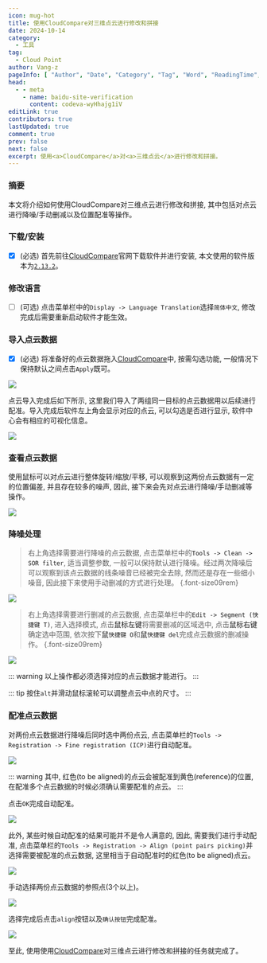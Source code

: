 ```yaml
---
icon: mug-hot
title: 使用CloudCompare对三维点云进行修改和拼接
date: 2024-10-14
category:
  - 工具
tag:
  - Cloud Point
author: Vang-z
pageInfo: [ "Author", "Date", "Category", "Tag", "Word", "ReadingTime", "PageView" ]
head:
  - - meta
    - name: baidu-site-verification
      content: codeva-wyHhajg1iV
editLink: true
contributors: true
lastUpdated: true
comment: true
prev: false
next: false
excerpt: 使用<a>CloudCompare</a>对<a>三维点云</a>进行修改和拼接。
---
```


### 摘要

本文将介绍如何使用<a>CloudCompare</a>对<a>三维点云</a>进行修改和拼接, 其中包括对点云进行降噪/手动删减以及位置配准等操作。


### 下载/安装

- [x] <a>(必选)</a> 首先前往[CloudCompare](https://cloudcompare.org/)官网下载软件并进行安装, 本文使用的软件版本为[`2.13.2`](https://cloudcompare.org/release/CloudCompare_v2.13.2_setup_x64.exe)。


### 修改语言

- [ ] <a>(可选)</a> 点击菜单栏中的<a>`Display -> Language Translation`</a>选择<a>`简体中文`</a>, 修改完成后需要重新启动软件才能生效。


### 导入点云数据

- [x] <a>(必选)</a> 将准备好的点云数据拖入[CloudCompare](https://cloudcompare.org/)中, 按需勾选功能, 一般情况下保持默认之间点击<a>`Apply`</a>既可。

![](./assets/images/1_0.avif)

点云导入完成后如下所示, 这里我们导入了两组同一目标的点云数据用以后续进行配准。导入完成后软件左上角会显示对应的点云, 可以勾选是否进行显示, 软件中心会有相应的可视化信息。

![](./assets/images/1_1.avif)


### 查看点云数据

使用鼠标可以对点云进行整体<a>旋转/缩放/平移</a>, 可以观察到这两份点云数据有一定的位置偏差, 并且存在较多的噪声, 因此, 接下来会先对点云进行<a>降噪/手动删减</a>等操作。

![](./assets/images/1_2.avif)


### 降噪处理

> 右上角选择需要进行降噪的点云数据, 点击菜单栏中的<a>`Tools -> Clean -> SOR filter`</a>, 适当调整参数, 一般可以保持默认进行降噪。经过两次降噪后可以观察到该点云数据的线条噪音已经被完全去除, 然而还是存在一些细小噪音, 因此接下来使用手动删减的方式进行处理。 {.font-size09rem}

![](./assets/images/1_3.avif)

> 右上角选择需要进行删减的点云数据, 点击菜单栏中的<a>`Edit -> Segment (快捷键 T)`</a>, 进入选择模式, 点击<a>鼠标左键</a>将需要删减的区域选中, 点击<a>鼠标右键</a>确定选中范围, 依次按下<a>鼠`快捷键 O`</a>和<a>鼠`快捷键 del`</a>完成点云数据的删减操作。 {.font-size09rem}

![](./assets/images/1_4.avif)

::: warning
以上操作都必须选择对应的点云数据才能进行。
:::

::: tip
按住<a>`alt`</a>并滑动鼠标滚轮可以调整点云中点的尺寸。
:::


### 配准点云数据

对两份点云数据进行降噪后同时选中两份点云, 点击菜单栏的<a>`Tools -> Registration -> Fine registration (ICP)`</a>进行自动配准。

![](./assets/images/1_5.avif)

::: warning
其中, <a>红色(to be aligned)</a>的点云会被配准到<a>黄色(reference)</a>的位置, 在配准多个点云数据的时候必须确认需要配准的点云。
:::

点击<a>`OK`</a>完成自动配准。

![](./assets/images/1_6.avif)

此外, 某些时候自动配准的结果可能并不是令人满意的, 因此, 需要我们进行手动配准, 点击菜单栏的<a>`Tools -> Registration -> Align (point pairs picking)`</a>并选择需要被配准的点云数据, 这里相当于自动配准时的<a>红色(to be aligned)</a>点云。

![](./assets/images/1_7.avif)

手动选择两份点云数据的参照点(3个以上)。

![](./assets/images/1_8.avif)

选择完成后点击<a>`align`</a>按钮以及<a>`确认按钮`</a>完成配准。

![](./assets/images/1_9.avif)

至此, 使用使用[CloudCompare](https://cloudcompare.org/)对<a>三维点云</a>进行修改和拼接的任务就完成了。

<Sponsor />
